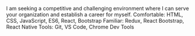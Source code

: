 I am seeking a competitive and challenging environment where I can serve your
organization and establish a career for myself.
Comfortable: HTML, CSS, JavaScript, ES6, React, Bootstrap
Familiar: Redux, React Bootstrap, React Native
Tools: Git, VS Code, Chrome Dev Tools
